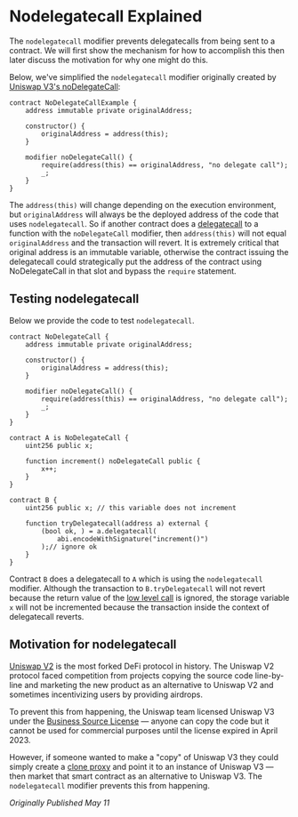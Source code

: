 # Nodelegatecall Explained

The `nodelegatecall` modifier prevents delegatecalls from being sent to a contract. We will first show the mechanism for how to accomplish this then later discuss the motivation for why one might do this.

Below, we've simplified the `nodelegatecall` modifier originally created by [Uniswap V3's noDelegateCall](https://github.com/Uniswap/v3-core/blob/d8b1c635c275d2a9450bd6a78f3fa2484fef73eb/contracts/NoDelegateCall.sol#L4):

```solidity
contract NoDelegateCallExample {
    address immutable private originalAddress;

    constructor() {
        originalAddress = address(this);
    }

    modifier noDelegateCall() {
        require(address(this) == originalAddress, "no delegate call");
        _;
    }
}
```

The `address(this)` will change depending on the execution environment, but `originalAddress` will always be the deployed address of the code that uses `nodelegatecall`. So if another contract does a [delegatecall](https://www.rareskills.io/post/delegatecall) to a function with the `noDelegateCall` modifier, then `address(this)` will not equal `originalAddress` and the transaction will revert. It is extremely critical that original address is an immutable variable, otherwise the contract issuing the delegatecall could strategically put the address of the contract using NoDelegateCall in that slot and bypass the `require` statement.

## Testing nodelegatecall

Below we provide the code to test `nodelegatecall`.

```solidity
contract NoDelegateCall {
    address immutable private originalAddress;

    constructor() {
        originalAddress = address(this);
    }

    modifier noDelegateCall() {
        require(address(this) == originalAddress, "no delegate call");
        _;
    }
}

contract A is NoDelegateCall {
    uint256 public x;

    function increment() noDelegateCall public {
        x++;
    }
}

contract B {
    uint256 public x; // this variable does not increment

    function tryDelegatecall(address a) external {
        (bool ok, ) = a.delegatecall(
            abi.encodeWithSignature("increment()")
        );// ignore ok
    }
}
```

Contract `B` does a delegatecall to `A` which is using the `nodelegatecall` modifier. Although the transaction to `B.tryDelegatecall` will not revert because the return value of the [low level call](https://www.rareskills.io/post/low-level-call-solidity) is ignored, the storage variable `x` will not be incremented because the transaction inside the context of delegatecall reverts.

## Motivation for nodelegatecall

[Uniswap V2](http://rareskills.io/uniswap-v2-book) is the most forked DeFi protocol in history. The Uniswap V2 protocol faced competition from projects copying the source code line-by-line and marketing the new product as an alternative to Uniswap V2 and sometimes incentivizing users by providing airdrops.

To prevent this from happening, the Uniswap team licensed Uniswap V3 under the [Business Source License](https://support.uniswap.org/hc/en-us/articles/14569783029645-Uniswap-v3-Licensing) — anyone can copy the code but it cannot be used for commercial purposes until the license expired in April 2023.

However, if someone wanted to make a "copy" of Uniswap V3 they could simply create a [clone proxy](https://www.rareskills.io/post/eip-1167-minimal-proxy-standard-with-initialization-clone-pattern) and point it to an instance of Uniswap V3 — then market that smart contract as an alternative to Uniswap V3. The `nodelegatecall` modifier prevents this from happening.

*Originally Published May 11*